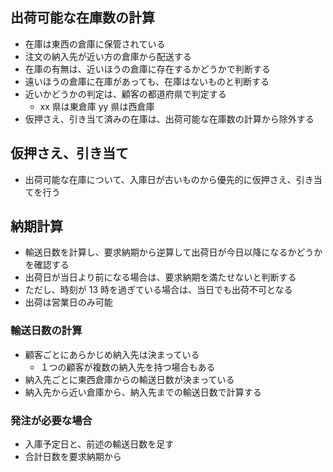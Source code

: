 ## 出荷可能な在庫数の計算
- 在庫は東西の倉庫に保管されている
- 注文の納入先が近い方の倉庫から配送する
- 在庫の有無は、近いほうの倉庫に存在するかどうかで判断する
- 遠いほうの倉庫に在庫があっても、在庫はないものと判断する
- 近いかどうかの判定は、顧客の都道府県で判定する
  - xx 県は東倉庫 yy 県は西倉庫
- 仮押さえ、引き当て済みの在庫は、出荷可能な在庫数の計算から除外する

## 仮押さえ、引き当て
- 出荷可能な在庫について、入庫日が古いものから優先的に仮押さえ、引き当てを行う

## 納期計算
- 輸送日数を計算し、要求納期から逆算して出荷日が今日以降になるかどうかを確認する
- 出荷日が当日より前になる場合は、要求納期を満たせないと判断する
- ただし、時刻が 13 時を過ぎている場合は、当日でも出荷不可となる
- 出荷は営業日のみ可能

### 輸送日数の計算
- 顧客ごとにあらかじめ納入先は決まっている
  - １つの顧客が複数の納入先を持つ場合もある
- 納入先ごとに東西倉庫からの輸送日数が決まっている
- 納入先から近い倉庫から、納入先までの輸送日数で計算する

### 発注が必要な場合
- 入庫予定日と、前述の輸送日数を足す
- 合計日数を要求納期から